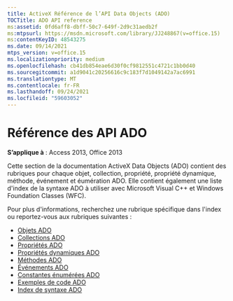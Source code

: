 ```yaml
---
title: ActiveX Référence de l’API Data Objects (ADO)
TOCTitle: ADO API reference
ms:assetid: 0fd6aff8-dbff-50c7-649f-2d9c31aedb2f
ms:mtpsurl: https://msdn.microsoft.com/library/JJ248867(v=office.15)
ms:contentKeyID: 48543275
ms.date: 09/14/2021
mtps_version: v=office.15
ms.localizationpriority: medium
ms.openlocfilehash: cb41db854eae6d30f0cf9812551c4721c1bb0d40
ms.sourcegitcommit: a1d9041c20256616c9c183f7d1049142a7ac6991
ms.translationtype: MT
ms.contentlocale: fr-FR
ms.lasthandoff: 09/24/2021
ms.locfileid: "59603052"
---
```

# <a name="ado-api-reference"></a>Référence des API ADO

**S’applique à** : Access 2013, Office 2013

Cette section de la documentation ActiveX Data Objects (ADO) contient des rubriques pour chaque objet, collection, propriété, propriété dynamique, méthode, événement et éumération ADO. Elle contient également une liste d'index de la syntaxe ADO à utiliser avec Microsoft Visual C++ et Windows Foundation Classes (WFC).

Pour plus d'informations, recherchez une rubrique spécifique dans l'index ou reportez-vous aux rubriques suivantes :

- [Objets ADO](ado-objects-and-interfaces.md)
- [Collections ADO](ado-collections.md)
- [Propriétés ADO](ado-properties.md)
- [Propriétés dynamiques ADO](ado-dynamic-properties.md)
- [Méthodes ADO](ado-methods.md)
- [Événements ADO](ado-events.md)
- [Constantes énumérées ADO](ado-enumerated-constants.md)
- [Exemples de code ADO](ado-code-examples.md)
- [Index de syntaxe ADO](/office/vba/access/concepts/miscellaneous/ado-syntax-indexes.md)

